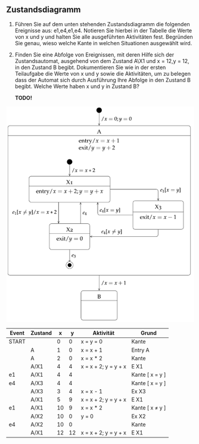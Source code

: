 ## Zustandsdiagramm

1. Führen Sie auf dem unten stehenden Zustandsdiagramm die folgenden Ereignisse aus:
    e1,e4,e1,e4. Notieren Sie hierbei in der Tabelle die Werte von x und y und halten Sie alle ausgeführten Aktivitäten fest.
    Begründen Sie genau, wieso welche Kante in welchen Situationen ausgewählt wird.
 
 2. Finden Sie eine Abfolge von Ereignissen, mit deren Hilfe sich der Zustandsautomat,
    ausgehend von dem Zustand A\X1 und x = 12,y = 12, in den Zustand B begibt.
    Dokumentieren Sie wie in der ersten Teilaufgabe die Werte von x und y sowie die Aktivitäten,
    um zu belegen dass der Automat sich durch Ausführung Ihre Abfolge in den Zustand B begibt. 
    Welche Werte haben x und y in Zustand B?
    
    __TODO!__
    
![Zustandsdiagramm](/Bilder/Zustandsdiagramm.PNG)

| Event | Zustand  | x | y | Aktivität | Grund   | 
|-------|----------|---|---|-----------|-------  |
|START  |          |0  |0  |x = y = 0  |Kante    |
|       |A         |1  |0  |x = x + 1  |Entry A  |
|       |A         |2  |0  |x = x * 2  |Kante    |
|       |A/X1      |4  |4  |x = x + 2; y = y + x |E X1|
|e1     |A/X1      |4  |4  |           |Kante [ x = y ]|
|e4     |A/X3      |4  |4  |           |Kante [ x = y ]|
|       |A/X3      |3  |4  |x = x - 1  |Ex X3  |
|       |A/X1      |5  |9  |x = x + 2; y = y + x |E X1|
|e1     |A/X1      |10 |9  |x = x * 2  |Kante [ x ≠ y ]|
|       |A/X2      |10 |0  |y = 0      |Ex X2    |
|e4     |A/X2      |10 |0  |           |Kante    |
|       |A/X1      |12 |12 |x = x + 2; y = y + x |E X1|  





